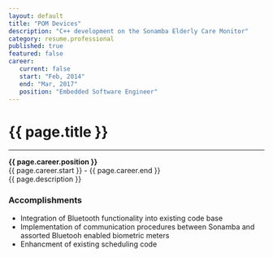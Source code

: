 ```yaml
---
layout: default
title: "POM Devices"
description: "C++ development on the Sonamba Elderly Care Monitor"  
category: resume.professional
published: true
featured: false
career:
   current: false
   start: "Feb, 2014"
   end: "Mar, 2017"
   position: "Embedded Software Engineer"
---
```


# {{ page.title }}
---
**{{ page.career.position }}**  
{{ page.career.start }} - {{ page.career.end }}  
{{ page.description }}
### Accomplishments
* Integration of Bluetooth functionality into existing code base
* Implementation of communication procedures between Sonamba and assorted Bluetooh enabled biometric meters
* Enhancment of existing scheduling code

